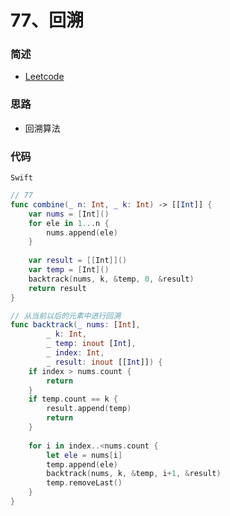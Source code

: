 # 77、回溯

### 简述

- [Leetcode](https://leetcode-cn.com/problems/combinations/)

### 思路

- 回溯算法

### 代码

`Swift`

```swift
// 77
func combine(_ n: Int, _ k: Int) -> [[Int]] {
    var nums = [Int]()
    for ele in 1...n {
        nums.append(ele)
    }
    
    var result = [[Int]]()
    var temp = [Int]()
    backtrack(nums, k, &temp, 0, &result)
    return result
}

// 从当前以后的元素中进行回溯
func backtrack(_ nums: [Int],
        _ k: Int,
        _ temp: inout [Int],
        _ index: Int,
        _ result: inout [[Int]]) {
    if index > nums.count {
        return
    }
    if temp.count == k {
        result.append(temp)
        return
    }
    
    for i in index..<nums.count {
        let ele = nums[i]
        temp.append(ele)
        backtrack(nums, k, &temp, i+1, &result)
        temp.removeLast()
    }
}

```